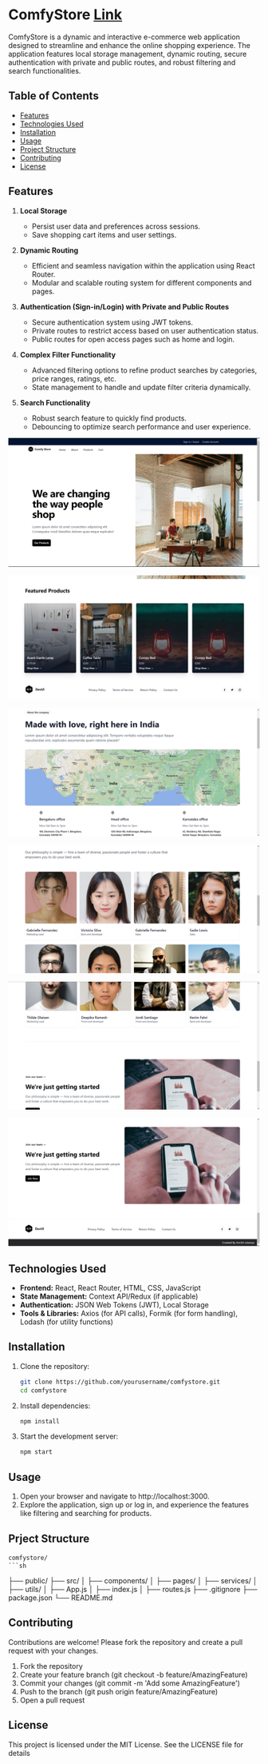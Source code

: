# ComfyStore [Link](https://comfy-shopping-by-anchit.netlify.app/)



ComfyStore is a dynamic and interactive e-commerce web application designed to streamline and enhance the online shopping experience. The application features local storage management, dynamic routing, secure authentication with private and public routes, and robust filtering and search functionalities.




## Table of Contents
- [Features](#features)
- [Technologies Used](#technologies-used)
- [Installation](#installation)
- [Usage](#usage)
- [Project Structure](#project-structure)
- [Contributing](#contributing)
- [License](#license)



## Features
1. **Local Storage**
   - Persist user data and preferences across sessions.
   - Save shopping cart items and user settings.

2. **Dynamic Routing**
   - Efficient and seamless navigation within the application using React Router.
   - Modular and scalable routing system for different components and pages.

3. **Authentication (Sign-in/Login) with Private and Public Routes**
   - Secure authentication system using JWT tokens.
   - Private routes to restrict access based on user authentication status.
   - Public routes for open access pages such as home and login.

4. **Complex Filter Functionality**
   - Advanced filtering options to refine product searches by categories, price ranges, ratings, etc.
   - State management to handle and update filter criteria dynamically.

5. **Search Functionality**
   - Robust search feature to quickly find products.
   - Debouncing to optimize search performance and user experience.

![ComfyStore Homepage](./src/assets/readmeImg1.png)

![ComfyStore Homepage](./src/assets/readmeImg2.png)

![ComfyStore Homepage](./src/assets/readmeImg3.png)

![ComfyStore Homepage](./src/assets/readmeImg4.png)

![ComfyStore Homepage](./src/assets/readmeImg5.png)

![ComfyStore Homepage](./src/assets/readmeImg6.png)

## Technologies Used
- **Frontend:** React, React Router, HTML, CSS, JavaScript
- **State Management:** Context API/Redux (if applicable)
- **Authentication:** JSON Web Tokens (JWT), Local Storage
- **Tools & Libraries:** Axios (for API calls), Formik (for form handling), Lodash (for utility functions)

## Installation
1. Clone the repository:
   ```sh
   git clone https://github.com/yourusername/comfystore.git
   cd comfystore
2. Install dependencies:
    ```sh
    npm install

3. Start the development server:
    ```sh
    npm start


## Usage
1. Open your browser and navigate to http://localhost:3000.
2. Explore the application, sign up or log in, and experience the features like filtering and searching for products.

## Prject Structure
    comfystore/
    ```sh
├── public/
├── src/
│   ├── components/
│   ├── pages/
│   ├── services/
│   ├── utils/
│   ├── App.js
│   ├── index.js
│   ├── routes.js
├── .gitignore
├── package.json
└── README.md




## Contributing
Contributions are welcome! Please fork the repository and create a pull request with your changes.

1. Fork the repository
2. Create your feature branch (git checkout -b feature/AmazingFeature)
3. Commit your changes (git commit -m 'Add some AmazingFeature')
4. Push to the branch (git push origin feature/AmazingFeature)
5. Open a pull request

## License
This project is licensed under the MIT License. See the LICENSE file for details

